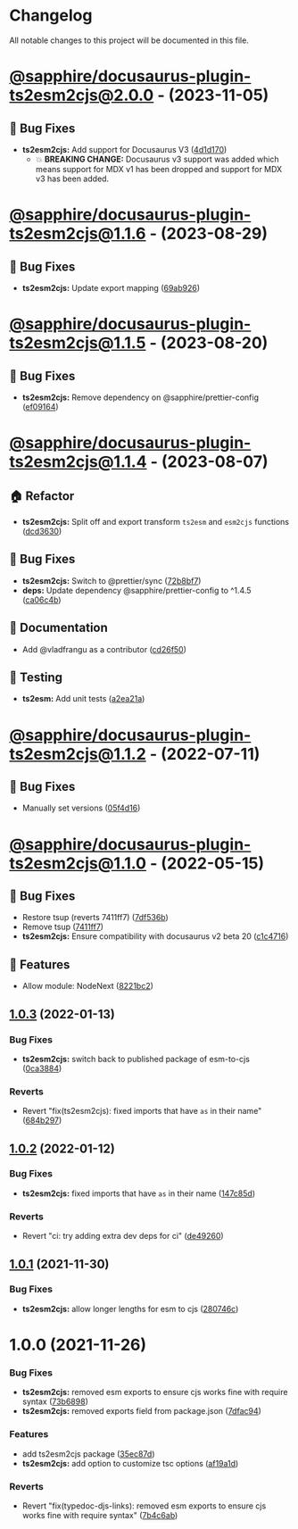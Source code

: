 # Changelog

All notable changes to this project will be documented in this file.

# [@sapphire/docusaurus-plugin-ts2esm2cjs@2.0.0](https://github.com/sapphiredev/documentation-plugins/compare/@sapphire/docusaurus-plugin-ts2esm2cjs@2.0.0...@sapphire/docusaurus-plugin-ts2esm2cjs@2.0.0) - (2023-11-05)

## 🐛 Bug Fixes

- **ts2esm2cjs:** Add support for Docusaurus V3 ([4d1d170](https://github.com/sapphiredev/documentation-plugins/commit/4d1d1709f9fc66eac8dba371d1895b2c7e8b51d1))
  - 💥 **BREAKING CHANGE:** Docusaurus v3 support was added which means support for MDX v1 has been dropped and support for MDX v3 has been added.

# [@sapphire/docusaurus-plugin-ts2esm2cjs@1.1.6](https://github.com/sapphiredev/documentation-plugins/compare/@sapphire/docusaurus-plugin-ts2esm2cjs@1.1.5...@sapphire/docusaurus-plugin-ts2esm2cjs@1.1.6) - (2023-08-29)

## 🐛 Bug Fixes

- **ts2esm2cjs:** Update export mapping ([69ab926](https://github.com/sapphiredev/documentation-plugins/commit/69ab926773b235aeaad5182c841e9cf92fcb5580))

# [@sapphire/docusaurus-plugin-ts2esm2cjs@1.1.5](https://github.com/sapphiredev/documentation-plugins/compare/@sapphire/docusaurus-plugin-ts2esm2cjs@1.1.4...@sapphire/docusaurus-plugin-ts2esm2cjs@1.1.5) - (2023-08-20)

## 🐛 Bug Fixes

- **ts2esm2cjs:** Remove dependency on @sapphire/prettier-config ([ef09164](https://github.com/sapphiredev/documentation-plugins/commit/ef09164877ee21fe8c7657b9027c74131092154e))

# [@sapphire/docusaurus-plugin-ts2esm2cjs@1.1.4](https://github.com/sapphiredev/documentation-plugins/compare/@sapphire/docusaurus-plugin-ts2esm2cjs@1.1.3...@sapphire/docusaurus-plugin-ts2esm2cjs@1.1.4) - (2023-08-07)

## 🏠 Refactor

- **ts2esm2cjs:** Split off and export transform `ts2esm` and `esm2cjs` functions ([dcd3630](https://github.com/sapphiredev/documentation-plugins/commit/dcd3630b8fe565f4df1edb4d417104cebd376eab))

## 🐛 Bug Fixes

- **ts2esm2cjs:** Switch to @prettier/sync ([72b8bf7](https://github.com/sapphiredev/documentation-plugins/commit/72b8bf7872841984b5901e04ce906352c215d769))
- **deps:** Update dependency @sapphire/prettier-config to ^1.4.5 ([ca06c4b](https://github.com/sapphiredev/documentation-plugins/commit/ca06c4b3111898fc19c154e0177b607368ce0151))

## 📝 Documentation

- Add @vladfrangu as a contributor ([cd26f50](https://github.com/sapphiredev/documentation-plugins/commit/cd26f50dffcd964a86bd0b0431615621a472dba7))

## 🧪 Testing

- **ts2esm:** Add unit tests ([a2ea21a](https://github.com/sapphiredev/documentation-plugins/commit/a2ea21ac2d94801a054aaa9f17e31b02e80bee02))

# [@sapphire/docusaurus-plugin-ts2esm2cjs@1.1.2](https://github.com/sapphiredev/documentation-plugins/compare/@sapphire/docusaurus-plugin-ts2esm2cjs@1.1.0...@sapphire/docusaurus-plugin-ts2esm2cjs@1.1.2) - (2022-07-11)

## 🐛 Bug Fixes

- Manually set versions ([05f4d16](https://github.com/sapphiredev/documentation-plugins/commit/05f4d16dcd5673a208e4ec191e659b3cbd2dc95a))

# [@sapphire/docusaurus-plugin-ts2esm2cjs@1.1.0](https://github.com/sapphiredev/documentation-plugins/compare/@sapphire/docusaurus-plugin-ts2esm2cjs@1.0.3...@sapphire/docusaurus-plugin-ts2esm2cjs@1.1.0) - (2022-05-15)

## 🐛 Bug Fixes

- Restore tsup (reverts 7411ff7) ([7df536b](https://github.com/sapphiredev/documentation-plugins/commit/7df536bd871b45d0cfa65816684bc691b4735bc0))
- Remove tsup ([7411ff7](https://github.com/sapphiredev/documentation-plugins/commit/7411ff79624eec777519a2a049c8d3f026871cac))
- **ts2esm2cjs:** Ensure compatibility with docusaurus v2 beta 20 ([c1c4716](https://github.com/sapphiredev/documentation-plugins/commit/c1c4716ac51f3ad28099dd9bf13dabe064b014bb))

## 🚀 Features

- Allow module: NodeNext ([8221bc2](https://github.com/sapphiredev/documentation-plugins/commit/8221bc2668fd1ad9c2e80c3c6a1503ae27bfc632))

## [1.0.3](https://github.com/sapphiredev/documentation-plugins/compare/@sapphire/docusaurus-plugin-ts2esm2cjs@1.0.2...@sapphire/docusaurus-plugin-ts2esm2cjs@1.0.3) (2022-01-13)

### Bug Fixes

-   **ts2esm2cjs:** switch back to published package of esm-to-cjs ([0ca3884](https://github.com/sapphiredev/documentation-plugins/commit/0ca388495cf91a7c4ab19c24bd48e0d992e0f821))

### Reverts

-   Revert "fix(ts2esm2cjs): fixed imports that have `as` in their name" ([684b297](https://github.com/sapphiredev/documentation-plugins/commit/684b2975f08df8a00ed2a6f5576770e6c7168383))

## [1.0.2](https://github.com/sapphiredev/documentation-plugins/compare/@sapphire/docusaurus-plugin-ts2esm2cjs@1.0.1...@sapphire/docusaurus-plugin-ts2esm2cjs@1.0.2) (2022-01-12)

### Bug Fixes

-   **ts2esm2cjs:** fixed imports that have `as` in their name ([147c85d](https://github.com/sapphiredev/documentation-plugins/commit/147c85db866ac0544b4bcc62aa5e54a9f3009903))

### Reverts

-   Revert "ci: try adding extra dev deps for ci" ([de49260](https://github.com/sapphiredev/documentation-plugins/commit/de49260d4d8c4be4bb27d53f13472946e4cd3700))

## [1.0.1](https://github.com/sapphiredev/documentation-plugins/compare/@sapphire/docusaurus-plugin-ts2esm2cjs@1.0.0...@sapphire/docusaurus-plugin-ts2esm2cjs@1.0.1) (2021-11-30)

### Bug Fixes

-   **ts2esm2cjs:** allow longer lengths for esm to cjs ([280746c](https://github.com/sapphiredev/documentation-plugins/commit/280746cbf7120c9baddf8deac436ea0a9ba1835e))

# 1.0.0 (2021-11-26)

### Bug Fixes

-   **ts2esm2cjs:** removed esm exports to ensure cjs works fine with require syntax ([73b6898](https://github.com/sapphiredev/documentation-plugins/commit/73b6898881374259f9a38b74fe741cf46a468e06))
-   **ts2esm2cjs:** removed exports field from package.json ([7dfac94](https://github.com/sapphiredev/documentation-plugins/commit/7dfac9464b28caa8e2d0dc03040a1b38f6b02d68))

### Features

-   add ts2esm2cjs package ([35ec87d](https://github.com/sapphiredev/documentation-plugins/commit/35ec87dd8743aecc57c344b1d2d4ae88038fcd7b))
-   **ts2esm2cjs:** add option to customize tsc options ([af19a1d](https://github.com/sapphiredev/documentation-plugins/commit/af19a1d8473b8a3723933f87f8a0c6f79e98ebc7))

### Reverts

-   Revert "fix(typedoc-djs-links): removed esm exports to ensure cjs works fine with require syntax" ([7b4c6ab](https://github.com/sapphiredev/documentation-plugins/commit/7b4c6ab434265903213d7d965b0e927912b1aba1))
